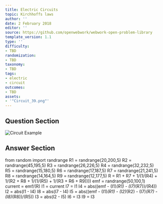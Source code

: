 ```yaml
---
title: Electric Circuits
topic: Kirchhoffs laws
author: ''
date: 2 February 2018
editor: ''
source: https://github.com/openwebwork/webwork-open-problem-library
template_version: 1.1
type: ''
difficulty:
- TBD
randomization:
- TBD
taxonomy:
- TBD
tags:
- electric
- circuit
outcomes:
- TBD
assets:
- '"Circuit_39.png"'
---
```


## Question Section 

![Circuit Example]("Circuit_39.png")





## Answer Section

from random import randrange
R1 = randrange(20,200,5)
R2 = randrange(45,195,5)
R3 = randrange(26,226,5)
R4 = randrange(32,232,5)
R5 = randrange(15,180,5)
R6 = randrange(17,187,5)
R7 = randrange(21,241,5)
R8 = randrange(14,164,5)
R9 = randrange(12,177,5)
R = R1 + R7 + 1/(1/(R4) + 1/(R2 + R8 + 1/(1/(R5) + 1/(R3 + R6 + R9))))
emf = randrange(50,100,1)
current = emf/(R)
I1 = current
I7 = I1
I4 = abs((emf - (I1)*(R1) - (I7)*(R7))/(R4))
I2 = abs(I1 - I4)
I8 = abs(I7 - I4)
I5 = abs((emf - (I1)*(R1) - (I2)*(R2) - (I7)*(R7) - (I8)*(R8))/(R5))
I3 = abs(I2 - I5)
I6 = I3
I9 = I3